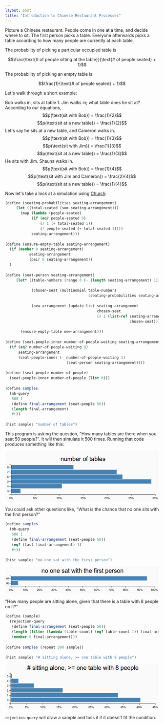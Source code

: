 ```yaml
---
layout: post
title: "Introduction to Chinese Restaurant Processes"
---
```


Picture a Chinese restaurant. People come in one at a time, and decide where to sit. The first person picks a table. Everyone afterwards picks a table according to how many people are currently at each table.

The probability of picking a particular occupied table is

$$\frac{\text{# of people sitting at the table}}{\text{# of people seated} + 1}$$

The probability of picking an empty table is

$$\frac{1}{\text{# of people seated} + 1}$$

Let's walk through a short example:

Bob walks in, sits at table 1. Jim walks in; what table does he sit at? According to our equations, $$p(\text{sit with Bob}) = \frac{1}{2}$$ $$p(\text{sit at a new table}) = \frac{1}{2}$$ Let's say he sits at a new table, and Cameron walks in. $$p(\text{sit with Bob}) = \frac{1}{3}$$ $$p(\text{sit with Jim}) = \frac{1}{3}$$ $$p(\text{sit at a new table}) = \frac{1}{3}$$ He sits with Jim. Shauna walks in. $$p(\text{sit with Bob}) = \frac{1}{4}$$ $$p(\text{sit with Jim and Cameron}) = \frac{2}{4}$$ $$p(\text{sit at a new table}) = \frac{1}{4}$$

Now let's take a look at a simulation using [Church](https://probmods.org/index.html):


```scheme
(define (seating-probabilities seating-arrangement)
     (let ((total-seated (sum seating-arrangement)))
       (map (lambda (people-seated) 
            (if (eq? people-seated 0)
                (/ 1 (+ total-seated 1))
                (/ people-seated (+ total-seated 1))))
            seating-arrangement)))

(define (ensure-empty-table seating-arrangement)
  (if (member 0 seating-arrangement) 
           seating-arrangement
           (pair 0 seating-arrangement))
  )

(define (seat-person seating-arrangement)
     (let* ((table-numbers (range 0 (- (length seating-arrangement) 1)))
            
            (chosen-seat (multinomial table-numbers 
                                      (seating-probabilities seating-arrangement)))
            
            (new-arrangement (update-list seating-arrangement 
                                          chosen-seat 
                                          (+ 1 (list-ref seating-arrangement 
                                                         chosen-seat)))))
       
       (ensure-empty-table new-arrangement)))

(define (seat-people-inner number-of-people-waiting seating-arrangement)
  (if (eq? number-of-people-waiting 0)
      seating-arrangement
      (seat-people-inner (- number-of-people-waiting 1) 
                            (seat-person seating-arrangement))))

(define (seat-people number-of-people)
  (seat-people-inner number-of-people (list 0)))
  
(define samples
  (mh-query 
   500 1
   (define final-arrangement (seat-people 50))
   (length final-arrangement)
   #t))
   
(hist samples "number of tables")
```
This program is asking the question, "How many tables are there when you seat 50 people?". It will then simulate it 500 times. Running that code produces something like this:

![](/images/crp.png)

You could ask other questions like, "What is the chance that no one sits with the first person?" 

```scheme
(define samples
  (mh-query 
   500 1
   (define final-arrangement (seat-people 50))
   (eq? (last final-arrangement) 1)
   #t))
   
(hist samples "no one sat with the first person")
```
![](/images/crp2.png)

"How many people are sitting alone, given that there is a table with 8 people on it?"

```scheme
(define (sample)
  (rejection-query
   (define final-arrangement (seat-people 50))
   (length (filter (lambda (table-count) (eq? table-count 1)) final-arrangement))
   (member 8 final-arrangement)))

(define samples (repeat 500 sample))
   
(hist samples "# sitting alone, >= one table with 8 people")
```

![](/images/crp3.png)

`rejection-query` will draw a sample and toss it if it doesn't fit the condition. 


